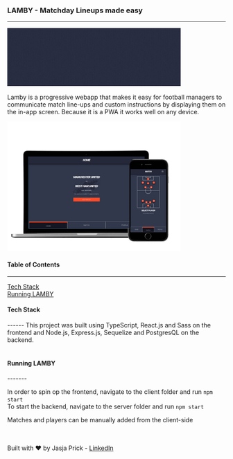 ### LAMBY - Matchday Lineups made easy
------
<img src='./client/src/img/lamby-readme-title.gif' width=400 />

Lamby is a progressive webapp that makes it easy for football managers to communicate match line-ups and custom instructions
by displaying them on the in-app screen. Because it is a PWA it works well on any device.

<img src='./client/src/img/mockup-lamby.jpg' width=400 />

#### Table of Contents
------
<a href='https://github.com/gridwork-nl/lamby#techStack'>Tech Stack</a><br>
<a href='https://github.com/gridwork-nl/lamby#runningLamby'>Running LAMBY</a>


<h4 id='techStack'>Tech Stack</h4>
------
This project was built using TypeScript, React.js and Sass on the frontend
and Node.js, Express.js, Sequelize and PostgresQL on the backend.
<br>
<br>
<h4 id='runningLamby'>Running LAMBY</h4>
-------

In order to spin op the frontend, navigate to the client folder and run `npm start`
<br>
To start the backend, navigate to the server folder and run `npm start`<br>

Matches and players can be manually added from the client-side

<br>
<br>
Built with ❤️ by Jasja Prick - <a href='https://www.linkedin.com/in/jasja-prick/' target='_blank'>LinkedIn</a>
